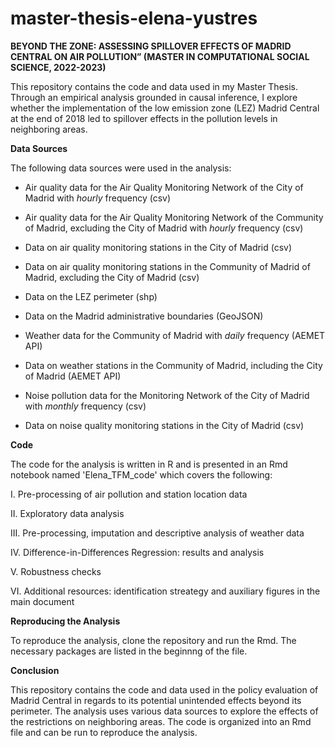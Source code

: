 # master-thesis-elena-yustres
**BEYOND THE ZONE: ASSESSING SPILLOVER EFFECTS OF MADRID CENTRAL ON AIR POLLUTION” (MASTER IN COMPUTATIONAL SOCIAL SCIENCE, 2022-2023)**

This repository contains the code and data used in my Master Thesis. Through an empirical analysis grounded in causal inference, I explore whether the implementation of the low emission zone (LEZ) Madrid Central at the end of 2018 led to spillover effects in the pollution levels in neighboring areas.

**Data Sources**

The following data sources were used in the analysis:

- Air quality data for the Air Quality Monitoring Network of the City of Madrid with *hourly* frequency (csv) 

- Air quality data for the Air Quality Monitoring Network of the Community of Madrid, excluding the City of Madrid with *hourly* frequency (csv)

- Data on air quality monitoring stations in the City of Madrid (csv)

- Data on air quality monitoring stations in the Community of Madrid of Madrid, excluding the City of Madrid (csv)

- Data on the LEZ perimeter (shp)

- Data on the Madrid administrative boundaries (GeoJSON)

- Weather data for the Community of Madrid with *daily* frequency (AEMET API)

- Data on weather stations in the Community of Madrid, including the City of Madrid (AEMET API)

- Noise pollution data for the Monitoring Network of the City of Madrid with *monthly* frequency (csv) 

- Data on noise quality monitoring stations in the City of Madrid (csv)

**Code**

The code for the analysis is written in R and is presented in an Rmd notebook named 'Elena_TFM_code' which covers the following:

I. Pre-processing of air pollution and station location data

II. Exploratory data analysis

III. Pre-processing, imputation and descriptive analysis of weather data 

IV. Difference-in-Differences Regression: results and analysis 

V. Robustness checks

VI. Additional resources: identification streategy and auxiliary figures in the main document


**Reproducing the Analysis**

To reproduce the analysis, clone the repository and run the Rmd. The necessary packages are listed in the beginnng of the file.

**Conclusion**

This repository contains the code and data used in the policy evaluation of Madrid Central in regards to its potential unintended effects beyond its perimeter. The analysis uses various data sources to explore the effects of the restrictions on neighboring areas. The code is organized into an Rmd file and can be run to reproduce the analysis.
